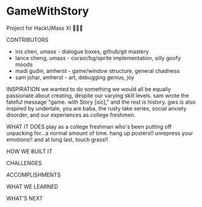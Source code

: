 # GameWithStory
Project for HackUMass XI 🦣🥳🎈 

CONTRIBUTORS
* iris chen, umass - dialogue boxes, github/git mastery
* lance cheng, umass - cursor/bg/sprite implementation, silly goofy moods
* madi gudin, amherst - game/window structure, general chadness
* sam johar, amherst - art, debugging genius, joy
  
INSPIRATION
we wanted to do something we would all be equally passionate about creating, despite our varying skill levels. sam wrote the fateful message "game. with Story [sic]," and the rest is history. gws is also inspired by undertale, you are baba, the rusty lake series, social anxiety disorder, and our experiences as college freshmen.

WHAT IT DOES
play as a college freshman who's been putting off unpacking for...a normal amount of time. hang up posters!! unrepress your emotions!! and at long last, touch grass!!

HOW WE BUILT IT

CHALLENGES

ACCOMPLISHMENTS

WHAT WE LEARNED

WHAT'S NEXT

